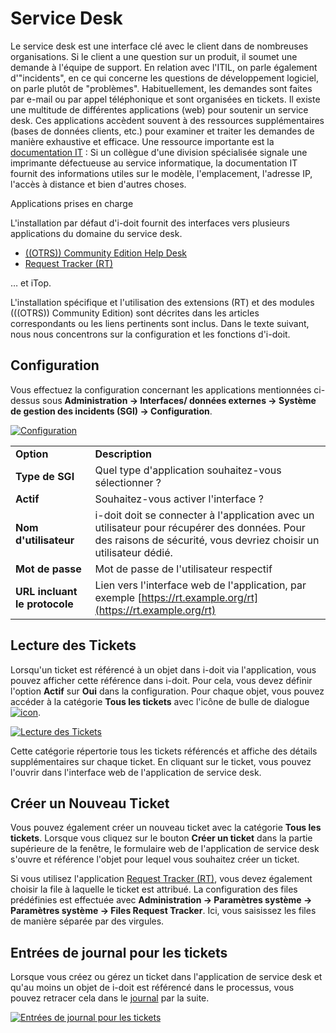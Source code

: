 # Service Desk

Le service desk est une interface clé avec le client dans de nombreuses organisations. Si le client a une question sur un produit, il soumet une demande à l'équipe de support. En relation avec l'ITIL, on parle également d'"incidents", en ce qui concerne les questions de développement logiciel, on parle plutôt de "problèmes". Habituellement, les demandes sont faites par e-mail ou par appel téléphonique et sont organisées en tickets. Il existe une multitude de différentes applications (web) pour soutenir un service desk. Ces applications accèdent souvent à des ressources supplémentaires (bases de données clients, etc.) pour examiner et traiter les demandes de manière exhaustive et efficace. Une ressource importante est la [documentation IT](../../glossary.md) : Si un collègue d'une division spécialisée signale une imprimante défectueuse au service informatique, la documentation IT fournit des informations utiles sur le modèle, l'emplacement, l'adresse IP, l'accès à distance et bien d'autres choses.

Applications prises en charge

L'installation par défaut d'i-doit fournit des interfaces vers plusieurs applications du domaine du service desk. 



*   [((OTRS)) Community Edition Help Desk](./otrscommunity-help-desk.md)
*   [Request Tracker (RT)](./request-tracker.md)

… et iTop.

L'installation spécifique et l'utilisation des extensions (RT) et des modules (((OTRS)) Community Edition) sont décrites dans les articles correspondants ou les liens pertinents sont inclus. Dans le texte suivant, nous nous concentrons sur la configuration et les fonctions d'i-doit.

Configuration
-------------

Vous effectuez la configuration concernant les applications mentionnées ci-dessus sous **Administration → Interfaces/ données externes → Système de gestion des incidents (SGI) → Configuration**.

[![Configuration](../../assets/images/en/automation-and-integration/service-desk/0-sd.png)](../../assets/images/en/automation-and-integration/service-desk/0-sd.png)

|     |     |
| --- | --- |
| **Option** | **Description** |
| **Type de SGI** | Quel type d'application souhaitez-vous sélectionner ? |
| **Actif** | Souhaitez-vous activer l'interface ? |
| **Nom d'utilisateur** | i-doit doit se connecter à l'application avec un utilisateur pour récupérer des données. Pour des raisons de sécurité, vous devriez choisir un utilisateur dédié. |
| **Mot de passe** | Mot de passe de l'utilisateur respectif |
| **URL incluant le protocole** | Lien vers l'interface web de l'application, par exemple [https://rt.example.org/rt](https://rt.example.org/rt) |

Lecture des Tickets
-------------------

Lorsqu'un ticket est référencé à un objet dans i-doit via l'application, vous pouvez afficher cette référence dans i-doit. Pour cela, vous devez définir l'option **Actif** sur **Oui** dans la configuration. Pour chaque objet, vous pouvez accéder à la catégorie **Tous les tickets** avec l'icône de bulle de dialogue [![icon](../../assets/images/en/automation-and-integration/service-desk/1-sd.png)](../../assets/images/en/automation-and-integration/service-desk/1-sd.png).

[![Lecture des Tickets](../../assets/images/en/automation-and-integration/service-desk/2-sd.png)](../../assets/images/en/automation-and-integration/service-desk/2-sd.png)

Cette catégorie répertorie tous les tickets référencés et affiche des détails supplémentaires sur chaque ticket. En cliquant sur le ticket, vous pouvez l'ouvrir dans l'interface web de l'application de service desk.

Créer un Nouveau Ticket
-------------------

Vous pouvez également créer un nouveau ticket avec la catégorie **Tous les tickets**. Lorsque vous cliquez sur le bouton **Créer un ticket** dans la partie supérieure de la fenêtre, le formulaire web de l'application de service desk s'ouvre et référence l'objet pour lequel vous souhaitez créer un ticket.

Si vous utilisez l'application [Request Tracker (RT)](./request-tracker.md), vous devez également choisir la file à laquelle le ticket est attribué. La configuration des files prédéfinies est effectuée avec **Administration → Paramètres système → Paramètres système → Files Request Tracker**. Ici, vous saisissez les files de manière séparée par des virgules.

Entrées de journal pour les tickets
-----------------------------------

Lorsque vous créez ou gérez un ticket dans l'application de service desk et qu'au moins un objet de i-doit est référencé dans le processus, vous pouvez retracer cela dans le [journal](../../basics/logbook.md) par la suite.

[![Entrées de journal pour les tickets](../../assets/images/en/automation-and-integration/service-desk/3-sd.png)](../../assets/images/en/automation-and-integration/service-desk/3-sd.png)
